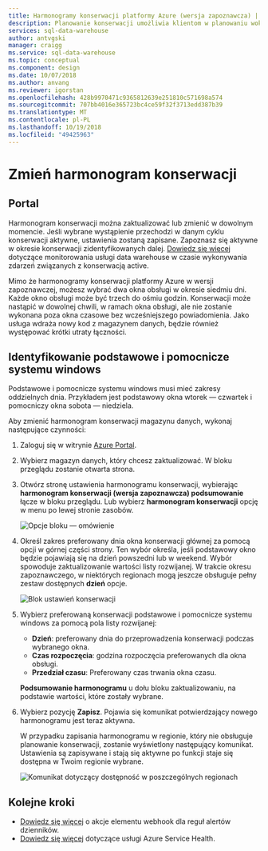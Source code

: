 ```yaml
---
title: Harmonogramy konserwacji platformy Azure (wersja zapoznawcza) | Dokumentacja firmy Microsoft
description: Planowanie konserwacji umożliwia klientom w planowaniu wokół zdarzenia niezbędne zaplanowanej konserwacji, które korzysta z usługi Azure SQL Data Warehouse to dystrybucję nowych funkcji, uaktualnienia i poprawki.
services: sql-data-warehouse
author: antvgski
manager: craigg
ms.service: sql-data-warehouse
ms.topic: conceptual
ms.component: design
ms.date: 10/07/2018
ms.author: anvang
ms.reviewer: igorstan
ms.openlocfilehash: 428b9970471c9365812639e251810c571698a574
ms.sourcegitcommit: 707bb4016e365723bc4ce59f32f3713edd387b39
ms.translationtype: MT
ms.contentlocale: pl-PL
ms.lasthandoff: 10/19/2018
ms.locfileid: "49425963"
---
```

# <a name="change-a-maintenance-schedule"></a>Zmień harmonogram konserwacji 

## <a name="portal"></a>Portal
Harmonogram konserwacji można zaktualizować lub zmienić w dowolnym momencie. Jeśli wybrane wystąpienie przechodzi w danym cyklu konserwacji aktywne, ustawienia zostaną zapisane. Zapoznasz się aktywne w okresie konserwacji zidentyfikowanych dalej. [Dowiedz się więcej](https://docs.microsoft.com/azure/service-health/resource-health-overview) dotyczące monitorowania usługi data warehouse w czasie wykonywania zdarzeń związanych z konserwacją active. 

Mimo że harmonogramy konserwacji platformy Azure w wersji zapoznawczej, możesz wybrać dwa okna obsługi w okresie siedmiu dni. Każde okno obsługi może być trzech do ośmiu godzin. Konserwacji może nastąpić w dowolnej chwili, w ramach okna obsługi, ale nie zostanie wykonana poza okna czasowe bez wcześniejszego powiadomienia. Jako usługa wdraża nowy kod z magazynem danych, będzie również występować krótki utraty łączności. 

## <a name="identifying-the-primary-and-secondary-windows"></a>Identyfikowanie podstawowe i pomocnicze systemu windows

Podstawowe i pomocnicze systemu windows musi mieć zakresy oddzielnych dnia. Przykładem jest podstawowy okna wtorek — czwartek i pomocniczy okna sobota — niedziela.

Aby zmienić harmonogram konserwacji magazynu danych, wykonaj następujące czynności:
1.  Zaloguj się w witrynie [Azure Portal](https://portal.azure.com/).
2.  Wybierz magazyn danych, który chcesz zaktualizować. W bloku przeglądu zostanie otwarta strona. 
3.  Otwórz stronę ustawienia harmonogramu konserwacji, wybierając **harmonogram konserwacji (wersja zapoznawcza) podsumowanie** łącze w bloku przeglądu. Lub wybierz **harmonogram konserwacji** opcję w menu po lewej stronie zasobów.  

    ![Opcje bloku — omówienie](media/sql-data-warehouse-maintenance-scheduling/maintenance-change-option.png)

4. Określ zakres preferowany dnia okna konserwacji głównej za pomocą opcji w górnej części strony. Ten wybór określa, jeśli podstawowy okno będzie pojawiają się na dzień powszedni lub w weekend. Wybór spowoduje zaktualizowanie wartości listy rozwijanej. W trakcie okresu zapoznawczego, w niektórych regionach mogą jeszcze obsługuje pełny zestaw dostępnych **dzień** opcje.

   ![Blok ustawień konserwacji](media/sql-data-warehouse-maintenance-scheduling/maintenance-settings-page.png)

5. Wybierz preferowaną konserwacji podstawowe i pomocnicze systemu windows za pomocą pola listy rozwijanej:
   - **Dzień**: preferowany dnia do przeprowadzenia konserwacji podczas wybranego okna.
   - **Czas rozpoczęcia**: godzina rozpoczęcia preferowanych dla okna obsługi.
   - **Przedział czasu**: Preferowany czas trwania okna czasu.

   **Podsumowanie harmonogramu** u dołu bloku zaktualizowaniu, na podstawie wartości, które zostały wybrane. 
  
6. Wybierz pozycję **Zapisz**. Pojawia się komunikat potwierdzający nowego harmonogramu jest teraz aktywna. 

   W przypadku zapisania harmonogramu w regionie, który nie obsługuje planowanie konserwacji, zostanie wyświetlony następujący komunikat. Ustawienia są zapisywane i stają się aktywne po funkcji staje się dostępna w Twoim regionie wybrane.    

   ![Komunikat dotyczący dostępność w poszczególnych regionach](media/sql-data-warehouse-maintenance-scheduling/maintenance-notactive-toast.png)

## <a name="next-steps"></a>Kolejne kroki
- [Dowiedz się więcej](https://docs.microsoft.com/azure/monitoring-and-diagnostics/monitor-alerts-unified-log-webhook) o akcje elementu webhook dla reguł alertów dzienników.
- [Dowiedz się więcej](https://docs.microsoft.com/azure/service-health/service-health-overview) dotyczące usługi Azure Service Health.


